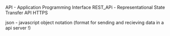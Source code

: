 API - Application Programming Interface
REST_APi - Representational State Transfer API HTTPS

<!-- we will create a backend which can recieve a message from a api client/s on the basics of message or data the response will be genrated !-->

json - javascript object notation (format for sending and recieving data in a api server !)


<!-- HTTPs status codes -->
<!-- 100 - 199 informational -->
<!-- 200 - 299 success -->
<!-- 300 - 399 redirection -->
<!-- 400 - 499 client error(404) -->
<!-- 500 - 599 server error(404) -->

<!-- mini project | create a api that can recieve the data from client and process the information and return it as a json -->
<!-- programming languages suggestions -->
<!-- logics 1| client will make a get request we will return all the languages from the database -->
<!-- logics 2| client will make filtred request like languages realted to web development only , can learn within 3 months , level of language -->
<!-- logics 3| client should be able to add a language -->

<!-- rest api, query parameters path parameters , get post put -->

<!-- database | oprations (creating,reading, updating, deleting ) data -->

<!-- CRUD : create, read, update, delete   -->